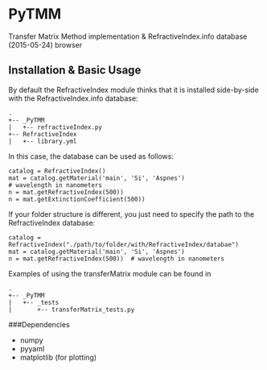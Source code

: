 # PyTMM
Transfer Matrix Method implementation &amp; RefractiveIndex.info database (2015-05-24) browser

## Installation &amp; Basic Usage
By default the RefractiveIndex module thinks that it is installed side-by-side with the RefractiveIndex.info database:
    
    .
    +-- _PyTMM
    |   +-- refractiveIndex.py
    +-- RefractiveIndex
    |   +-- library.yml


In this case, the database can be used as follows:

    catalog = RefractiveIndex()
    mat = catalog.getMaterial('main', 'Si', 'Aspnes')
    # wavelength in nanometers
    n = mat.getRefractiveIndex(500))
    n = mat.getExtinctionCoefficient(500))

If your folder structure is different, you just need to specify the path to the RefractiveIndex database:

    catalog = RefractiveIndex("./path/to/folder/with/RefractiveIndex/databae")
    mat = catalog.getMaterial('main', 'Si', 'Aspnes')
    n = mat.getRefractiveIndex(500))  # wavelength in nanometers


Examples of using the transferMatrix module can be found in

    .
    +-- _PyTMM
    |   +-- _tests
    |       +-- transferMatrix_tests.py


###Dependencies
- numpy
- pyyaml
- matplotlib (for plotting)
